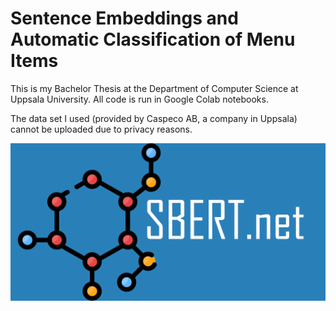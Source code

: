 # Sentence Embeddings and Automatic Classification of Menu Items

This is my Bachelor Thesis at the Department of Computer Science at Uppsala University. All code is run in Google Colab notebooks. 

The data set I used (provided by Caspeco AB, a company in Uppsala) cannot be uploaded due to privacy reasons. 

![SBERT-logo](https://github.com/alko5923/SBERT-Automatic-Classification-Menu-Items/blob/main/sbert-logo.png)
